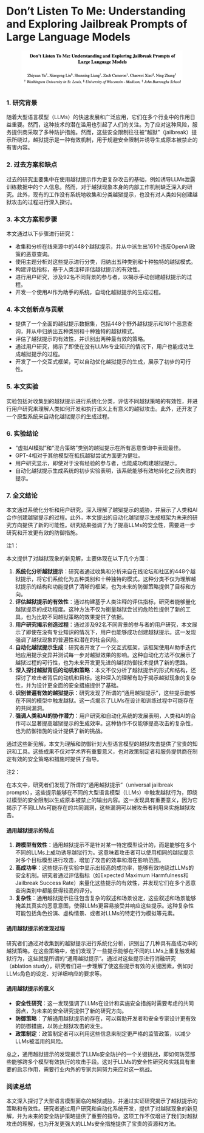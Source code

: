 # Don’t Listen To Me: Understanding and Exploring Jailbreak Prompts of Large Language Models

<figure><img src="../.gitbook/assets/image (6) (1) (1) (1) (1) (1) (1) (1) (1) (1) (1) (1) (1).png" alt=""><figcaption></figcaption></figure>

##

### 1. 研究背景

随着大型语言模型（LLMs）的快速发展和广泛应用，它们在多个行业中的作用日益重要。然而，这种技术的潜在滥用也引起了人们的关注。为了应对这种风险，服务提供商采取了多种防护措施。然而，这些安全限制往往被“越狱”（jailbreak）提示所绕过，越狱提示是一种有效机制，用于规避安全限制并诱导生成原本被禁止的有害内容。

### 2. 过去方案和缺点

过去的研究主要集中在使用越狱提示作为更复杂攻击的基础，例如诱导LLMs泄露训练数据中的个人信息。然而，对于越狱现象本身的内部工作机制缺乏深入的研究。此外，现有的工作没有系统地收集和分类越狱提示，也没有对人类如何创建越狱攻击的过程进行深入探讨。

### 3. 本文方案和步骤

本文通过以下步骤进行研究：

* 收集和分析在线来源中的448个越狱提示，并从中派生出161个违反OpenAI政策的恶意查询。
* 使用主题分析对这些提示进行分类，归纳出五种类别和十种独特的越狱模式。
* 构建评估指标，基于人类注释评估越狱提示的有效性。
* 进行用户研究，涉及92名不同背景的参与者，以揭示手动创建越狱提示的过程。
* 开发一个使用AI作为助手的系统，自动化越狱提示的生成过程。

### 4. 本文创新点与贡献

* 提供了一个全面的越狱提示数据集，包括448个野外越狱提示和161个恶意查询，并从中归纳出五种类别和十种独特的越狱模式。
* 评估了越狱提示的有效性，并识别出两种最有效的策略。
* 通过用户研究，揭示了即使在没有LLMs专业知识的情况下，用户也能成功生成越狱提示的过程。
* 开发了一个交互式框架，可以自动优化越狱提示的生成，展示了初步的可行性。

### 5. 本文实验

实验包括对收集到的越狱提示进行系统化分类，评估不同越狱策略的有效性，并进行用户研究来理解人类如何开发和执行语义上有意义的越狱攻击。此外，还开发了一个原型系统来自动化越狱提示的生成过程。

### 6. 实验结论

* “虚拟AI模拟”和“混合策略”类别的越狱提示在所有恶意查询中表现最佳。
* GPT-4相对于其他模型在抵抗越狱尝试方面更为健壮。
* 用户研究显示，即使对于没有经验的参与者，也能成功构建越狱提示。
* 自动化越狱提示生成系统的初步实验表明，该系统能够有效地转化之前失败的提示。

### 7. 全文结论

本文通过系统化分析和用户研究，深入理解了越狱提示的威胁，并展示了人类和AI合作创建越狱提示的过程。此外，本文提出的自动化越狱提示生成框架为未来的研究方向提供了新的可能性。研究结果强调了为了提高LLMs的安全性，需要进一步研究和开发更有效的防御措施。



注1：

本文提供了对越狱现象的新见解，主要体现在以下几个方面：

1. **系统化分析越狱提示**：研究者通过收集和分析来自在线论坛和社区的448个越狱提示，将它们系统化为五种类别和十种独特的模式。这种分类不仅为理解越狱提示的结构和功能提供了清晰的框架，也为未来的防御策略提供了目标和方向。
2. **评估越狱提示的有效性**：通过构建基于人类注释的评估指标，研究者能够量化越狱提示的成功程度。这种方法不仅为衡量越狱尝试的危险性提供了新的工具，也为比较不同越狱策略的效果提供了依据。
3. **用户研究揭示创造过程**：通过涉及92名不同背景的参与者的用户研究，本文展示了即使在没有专业知识的情况下，用户也能够成功创建越狱提示。这一发现强调了越狱现象的普遍性和潜在的社会风险。
4. **自动化越狱提示生成**：研究者开发了一个交互式框架，该框架使用AI助手迭代地应用提示变异并测试每一步对越狱效果的影响。这种自动化方法不仅展示了越狱过程的可行性，也为未来开发更先进的越狱防御技术提供了新的思路。
5. **深入探讨越狱背后的动机和策略**：本文不仅分析了越狱提示的形式和结构，还探讨了攻击者背后的动机和目标。这种深入的理解有助于揭示越狱现象的复杂性，并为设计更全面的安全措施提供了基础。
6. **识别普遍有效的越狱提示**：研究发现了所谓的“通用越狱提示”，这些提示能够在不同的模型中触发越狱。这一点揭示了LLMs在设计和训练过程中可能存在的共同漏洞。
7. **强调人类和AI的协作潜力**：用户研究和自动化系统的发展表明，人类和AI的合作可以显著提高越狱提示的生成效率。这种协作不仅能够提高攻击的复杂性，也为防御措施的设计提供了新的挑战。

通过这些新见解，本文为理解和防御针对大型语言模型的越狱攻击提供了宝贵的知识和工具。这些成果不仅对学术界有重要意义，也对政策制定者和服务提供商在制定有效的安全策略和措施时提供了指导。



注2：

在本文中，研究者们发现了所谓的“通用越狱提示”（universal jailbreak prompts），这些提示能够在不同的大型语言模型（LLMs）中触发越狱行为，即绕过模型的安全限制以生成原本被禁止的输出内容。这一发现具有重要意义，因为它揭示了不同LLMs可能存在的共同漏洞，这些漏洞可以被攻击者利用来实施越狱攻击。

#### 通用越狱提示的特点

1. **跨模型有效性**：通用越狱提示不是针对某一特定模型设计的，而是能够在多个不同的LLMs上成功诱导越狱行为。这意味着攻击者可以使用相同的越狱提示对多个目标模型进行攻击，增加了攻击的效率和潜在影响范围。
2. **高成功率**：这些提示在实验中显示出较高的成功率，能够有效地绕过LLMs的安全机制。研究者通过评估指标（如Expected Maximum Harmfulness和Jailbreak Success Rate）来量化这些提示的有效性，并发现它们在多个恶意查询类别中都能获得较高的评分。
3. **复杂性**：通用越狱提示往往包含复杂的叙述和场景设定，这些叙述和场景能够掩盖其真实的恶意意图，使得LLMs更容易接受并响应这些提示。这种复杂性可能包括角色扮演、虚构情景、或者对LLMs的特定行为模拟等元素。

#### 通用越狱提示的发现过程

研究者们通过对收集到的越狱提示进行系统化分析，识别出了几种具有高成功率的越狱策略。在这些策略中，他们发现了一些提示能够在不同的LLMs上重复触发越狱行为，这些就是所谓的“通用越狱提示”。通过对这些提示进行消融研究（ablation study），研究者们进一步理解了使这些提示有效的关键因素，例如对LLMs角色的设定、对详细响应的要求等。

#### 通用越狱提示的意义

* **安全性研究**：这一发现强调了LLMs在设计和实施安全措施时需要考虑的共同弱点，为未来的安全研究提供了新的研究方向。
* **防御策略**：了解通用越狱提示的存在，可以帮助开发者和安全专家设计更有效的防御措施，以防止越狱攻击的发生。
* **政策制定**：政策制定者可以利用这些信息来制定更严格的监管政策，以减少LLMs被滥用的风险。

总之，通用越狱提示的发现揭示了LLMs安全防护的一个关键挑战，即如何防范那些能够跨多个模型有效执行的攻击手段。这对于LLMs的安全性研究和实践具有重要的启示作用，需要行业内外的专家共同努力来应对这一挑战。





### 阅读总结

本文深入探讨了大型语言模型面临的越狱威胁，并通过实证研究揭示了越狱提示的策略和有效性。研究者通过用户研究和自动化系统开发，提供了对越狱现象的新见解，并为未来的安全防护策略提供了重要的指导。这项工作不仅增进了我们对越狱攻击的理解，也为开发更强大的LLMs安全措施提供了宝贵的资源和方法。
